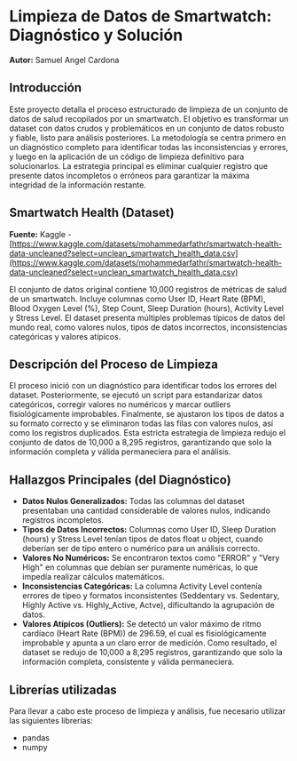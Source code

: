 # Limpieza de Datos de Smartwatch: Diagnóstico y Solución

**Autor:** Samuel Angel Cardona

## Introducción

Este proyecto detalla el proceso estructurado de limpieza de un conjunto de datos de salud recopilados por un smartwatch. El objetivo es transformar un dataset con datos crudos y problemáticos en un conjunto de datos robusto y fiable, listo para análisis posteriores. La metodología se centra primero en un diagnóstico completo para identificar todas las inconsistencias y errores, y luego en la aplicación de un código de limpieza definitivo para solucionarlos. La estrategia principal es eliminar cualquier registro que presente datos incompletos o erróneos para garantizar la máxima integridad de la información restante.

## Smartwatch Health (Dataset)

**Fuente:** Kaggle - [https://www.kaggle.com/datasets/mohammedarfathr/smartwatch-health-data-uncleaned?select=unclean_smartwatch_health_data.csv](https://www.kaggle.com/datasets/mohammedarfathr/smartwatch-health-data-uncleaned?select=unclean_smartwatch_health_data.csv)

El conjunto de datos original contiene 10,000 registros de métricas de salud de un smartwatch. Incluye columnas como User ID, Heart Rate (BPM), Blood Oxygen Level (%), Step Count, Sleep Duration (hours), Activity Level y Stress Level. El dataset presenta múltiples problemas típicos de datos del mundo real, como valores nulos, tipos de datos incorrectos, inconsistencias categóricas y valores atípicos.

## Descripción del Proceso de Limpieza

El proceso inició con un diagnóstico para identificar todos los errores del dataset. Posteriormente, se ejecutó un script para estandarizar datos categóricos, corregir valores no numéricos y marcar outliers fisiológicamente improbables. Finalmente, se ajustaron los tipos de datos a su formato correcto y se eliminaron todas las filas con valores nulos, así como los registros duplicados. Esta estricta estrategia de limpieza redujo el conjunto de datos de 10,000 a 8,295 registros, garantizando que solo la información completa y válida permaneciera para el análisis.

## Hallazgos Principales (del Diagnóstico)

* **Datos Nulos Generalizados:** Todas las columnas del dataset presentaban una cantidad considerable de valores nulos, indicando registros incompletos.
* **Tipos de Datos Incorrectos:** Columnas como User ID, Sleep Duration (hours) y Stress Level tenían tipos de datos float u object, cuando deberían ser de tipo entero o numérico para un análisis correcto.
* **Valores No Numéricos:** Se encontraron textos como "ERROR" y "Very High" en columnas que debían ser puramente numéricas, lo que impedía realizar cálculos matemáticos.
* **Inconsistencias Categóricas:** La columna Activity Level contenía errores de tipeo y formatos inconsistentes (Seddentary vs. Sedentary, Highly Active vs. Highly_Active, Actve), dificultando la agrupación de datos.
* **Valores Atípicos (Outliers):** Se detectó un valor máximo de ritmo cardíaco (Heart Rate (BPM)) de 296.59, el cual es fisiológicamente improbable y apunta a un claro error de medición.
Como resultado, el dataset se redujo de 10,000 a 8,295 registros, garantizando que solo la información completa, consistente y válida permaneciera.
## Librerías utilizadas

Para llevar a cabo este proceso de limpieza y análisis, fue necesario utilizar las siguientes librerías:

* pandas
* numpy
